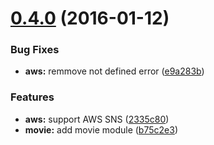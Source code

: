 <a name="0.4.0"></a>
# [0.4.0](https://github.com/amowu/slack-lambda-google/compare/0.1.0...v0.4.0) (2016-01-12)


### Bug Fixes

* **aws:** remmove not defined error ([e9a283b](https://github.com/amowu/slack-lambda-google/commit/e9a283b))

### Features

* **aws:** support AWS SNS ([2335c80](https://github.com/amowu/slack-lambda-google/commit/2335c80))
* **movie:** add movie module ([b75c2e3](https://github.com/amowu/slack-lambda-google/commit/b75c2e3))




